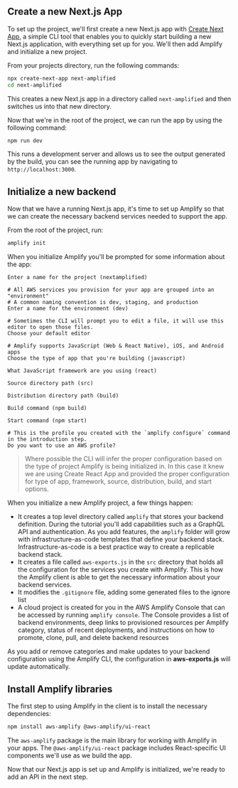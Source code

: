 
## Create a new Next.js App

To set up the project, we'll first create a new Next.js app with [Create Next App](https://nextjs.org/docs/api-reference/create-next-app), a simple CLI tool that enables you to quickly start building a new Next.js application, with everything set up for you. We'll then add Amplify and initialize a new project.

From your projects directory, run the following commands:

```bash
npx create-next-app next-amplified
cd next-amplified
```

This creates a new Next.js app in a directory called `next-amplified` and then switches us into that new directory.

Now that we're in the root of the project, we can run the app by using the following command:

```bash
npm run dev
```

This runs a development server and allows us to see the output generated by the build, you can see the running app by navigating to `http://localhost:3000`.

## Initialize a new backend

Now that we have a running Next.js app, it's time to set up Amplify so that we can create the necessary backend services needed to support the app.

From the root of the project, run:

```bash
amplify init
```

When you initialize Amplify you'll be prompted for some information about the app:

```console
Enter a name for the project (nextamplified)

# All AWS services you provision for your app are grouped into an "environment"
# A common naming convention is dev, staging, and production
Enter a name for the environment (dev)

# Sometimes the CLI will prompt you to edit a file, it will use this editor to open those files.
Choose your default editor

# Amplify supports JavaScript (Web & React Native), iOS, and Android apps
Choose the type of app that you're building (javascript)

What JavaScript framework are you using (react)

Source directory path (src)

Distribution directory path (build)

Build command (npm build)

Start command (npm start)

# This is the profile you created with the `amplify configure` command in the introduction step.
Do you want to use an AWS profile?
```

> Where possible the CLI will infer the proper configuration based on the type of project Amplify is being initialized in. In this case it knew we are using Create React App and provided the proper configuration for type of app, framework, source, distribution, build, and start options.

When you initialize a new Amplify project, a few things happen:

- It creates a top level directory called `amplify` that stores your backend definition. During the tutorial you'll add capabilities such as a GraphQL API and authentication. As you add features, the `amplify` folder will grow with infrastructure-as-code templates that define your backend stack. Infrastructure-as-code is a best practice way to create a replicable backend stack.
- It creates a file called `aws-exports.js` in the `src` directory that holds all the configuration for the services you create with Amplify. This is how the Amplify client is able to get the necessary information about your backend services.
- It modifies the `.gitignore` file, adding some generated files to the ignore list
- A cloud project is created for you in the AWS Amplify Console that can be accessed by running `amplify console`. The Console provides a list of backend environments, deep links to provisioned resources per Amplify category, status of recent deployments, and instructions on how to promote, clone, pull, and delete backend resources

As you add or remove categories and make updates to your backend configuration using the Amplify CLI, the configuration in __aws-exports.js__ will update automatically.

## Install Amplify libraries 

The first step to using Amplify in the client is to install the necessary dependencies:

```bash
npm install aws-amplify @aws-amplify/ui-react
```

The `aws-amplify` package is the main library for working with Amplify in your apps. The `@aws-amplify/ui-react` package includes React-specific UI components we'll use as we build the app.

Now that our Next.js app is set up and Amplify is initialized, we're ready to add an API in the next step.
